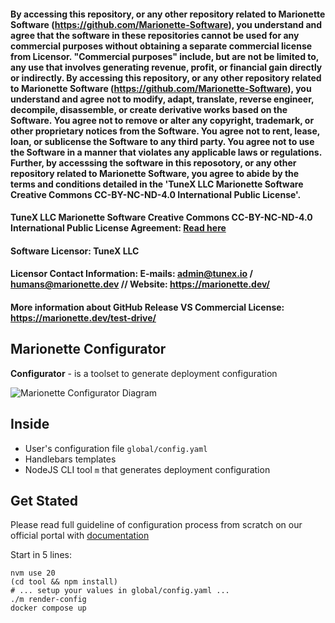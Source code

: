 #### By accessing this repository, or any other repository related to Marionette Software (https://github.com/Marionette-Software), you understand and agree that the software in these repositories cannot be used for any commercial purposes without obtaining a separate commercial license from Licensor. "Commercial purposes" include, but are not be limited to, any use that involves generating revenue, profit, or financial gain directly or indirectly. By accessing this repository, or any other repository related to Marionette Software (https://github.com/Marionette-Software), you understand and agree not to modify, adapt, translate, reverse engineer, decompile, disassemble, or create derivative works based on the Software. You agree not to remove or alter any copyright, trademark, or other proprietary notices from the Software. You agree not to rent, lease, loan, or sublicense the Software to any third party. You agree not to use the Software in a manner that violates any applicable laws or regulations. Further, by accesssing the software in this reposotory, or any other repository related to Marionette Software, you agree to abide by the terms and conditions detailed in the 'TuneX LLC Marionette Software Creative Commons CC-BY-NC-ND-4.0 International Public License'.

#### TuneX LLC Marionette Software Creative Commons CC-BY-NC-ND-4.0 International Public License Agreement: [Read here](https://github.com/Marionette-Software/marionette-configurator/tree/main?tab=License-1-ov-file#tunex-llc-marionette-software-creative-commons-cc-by-nc-nd-40-international-public-license)

#### Software Licensor: TuneX LLC
#### Licensor Contact Information: E-mails: admin@tunex.io / humans@marionette.dev // Website: https://marionette.dev/

#### More information about GitHub Release VS Commercial License: https://marionette.dev/test-drive/

## Marionette Configurator

**Configurator** - is a toolset to generate deployment configuration

![Marionette Configurator Diagram](docs/diagram.drawio.svg)

## Inside

- User's configuration file `global/config.yaml`
- Handlebars templates
- NodeJS CLI tool `m` that generates deployment configuration

## Get Stated

Please read full guideline of configuration process from scratch on our official portal with [documentation](https://tunex.atlassian.net/wiki/spaces/MS/pages/39616513/)

Start in 5 lines:

```shell
nvm use 20
(cd tool && npm install)
# ... setup your values in global/config.yaml ...
./m render-config
docker compose up
```

